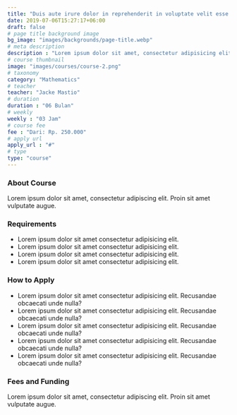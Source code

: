 ```yaml
---
title: "Duis aute irure dolor in reprehenderit in voluptate velit esse cillum dolore"
date: 2019-07-06T15:27:17+06:00
draft: false
# page title background image
bg_image: "images/backgrounds/page-title.webp"
# meta description
description : "Lorem ipsum dolor sit amet, consectetur adipisicing elit, sed do eiusmod tempor incididunt ut labore. dolore magna aliqua. Ut enim ad minim veniam, quis nostrud."
# course thumbnail
image: "images/courses/course-2.png"
# taxonomy
category: "Mathematics"
# teacher
teacher: "Jacke Mastio"
# duration
duration : "06 Bulan"
# weekly
weekly : "03 Jam"
# course fee
fee : "Dari: Rp. 250.000"
# apply url
apply_url : "#"
# type
type: "course"
---
```


### About Course

Lorem ipsum dolor sit amet, consectetur adipiscing elit. Proin sit amet vulputate augue.

### Requirements

* Lorem ipsum dolor sit amet consectetur adipisicing elit.
* Lorem ipsum dolor sit amet consectetur adipisicing elit.
* Lorem ipsum dolor sit amet consectetur adipisicing elit.
* Lorem ipsum dolor sit amet consectetur adipisicing elit.

### How to Apply

* Lorem ipsum dolor sit amet consectetur adipisicing elit. Recusandae obcaecati unde nulla?
* Lorem ipsum dolor sit amet consectetur adipisicing elit. Recusandae obcaecati unde nulla?
* Lorem ipsum dolor sit amet consectetur adipisicing elit. Recusandae obcaecati unde nulla?
* Lorem ipsum dolor sit amet consectetur adipisicing elit. Recusandae obcaecati unde nulla?
* Lorem ipsum dolor sit amet consectetur adipisicing elit. Recusandae obcaecati unde nulla?

### Fees and Funding

Lorem ipsum dolor sit amet, consectetur adipiscing elit. Proin sit amet vulputate augue.
